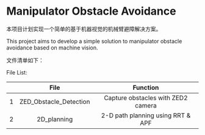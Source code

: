 # Manipulator Obstacle Avoidance

本项目计划实现一个简单的基于机器视觉的机械臂避障解决方案。

This project aims to develop a simple solution to manipulator  obstacle avoidance based on machine vision.

文件清单如下：

File List:

|      |          File          |              Function              |
| :--: | :--------------------: | :--------------------------------: |
|  1   | ZED_Obstacle_Detection | Capture obstacles with ZED2 camera |
|  2   |      2D_planning       | 2-D path planning using RRT & APF  |


